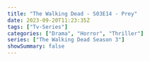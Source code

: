 ```yaml
---
title: "The Walking Dead - S03E14 - Prey"
date: 2023-09-20T11:23:35Z
tags: ["Tv-Series"]
categories: ["Drama", "Horror", "Thriller"]
series: ["The Walking Dead Season 3"]
showSummary: false
---
```


  <mux-player stream-type="on-demand"
  src="https://kp3d-my.sharepoint.com/personal/ryoo_kp3d_onmicrosoft_com/_layouts/15/download.aspx?share=Ecrk0CRA5alItKOn98r20pcB0Alx9HIj7rcmtj1rRNrI6g" metadata-video-title="The Walking Dead - S03E14 - Prey" prefer-playback="mse" controls>
  </mux-player>
  
  
  <script src="https://cdn.jsdelivr.net/npm/@mux/mux-player"></script>
  
   <script id="BaeinbX01JOMU400LyOKmhsYbAV5DTnYxD007Zog8c5dPo" type="application/ld+json">
 {
  "@context": "https://schema.org/",
  "@type": "VideoObject",
  "name": "The Walking Dead - S03E14 - Prey",
  "contentUrl": "https://stream.mux.com/X1j6cxf6JgnvvQiE5E01m4jnNNRbKg4LO8ideCMPQFGM.m3u8",
  "thumbnailUrl": "https://www.themoviedb.org/t/p/original/mu1zFlKK7pQbGbkCHDyRRQ6RMRW.jpg?width=314&fit_mode=preserve&time=25",
  "uploadDate": "2023-09-20T11:23:35Z",
}

</script>

